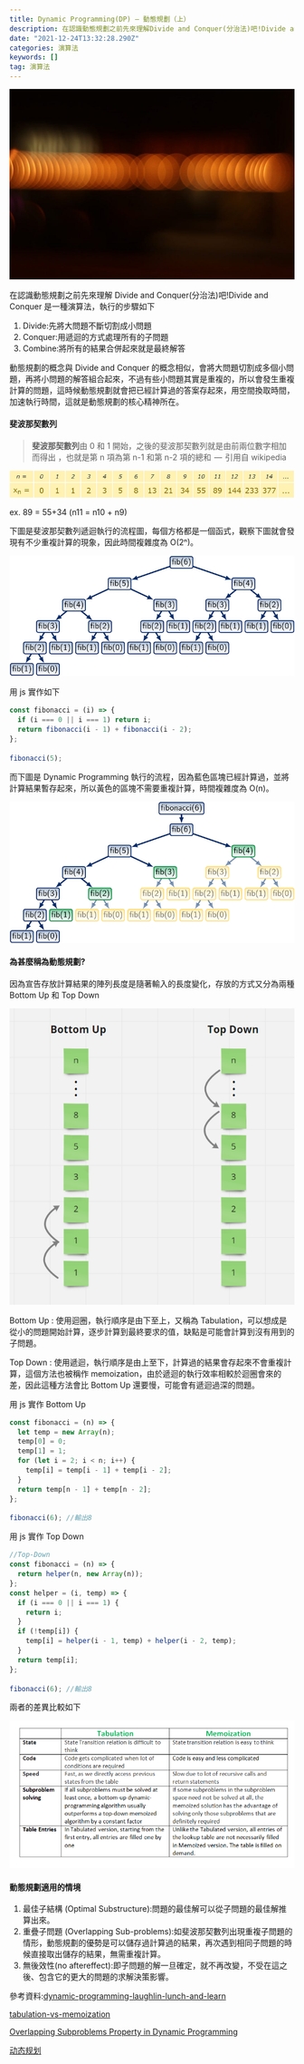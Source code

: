 ```yaml
---
title: Dynamic Programming(DP) — 動態規劃（上）
description: 在認識動態規劃之前先來理解Divide and Conquer(分治法)吧!Divide and Conquer是一種演算法，執行的步驟如下
date: "2021-12-24T13:32:28.290Z"
categories: 演算法
keywords: []
tag: 演算法
---
```


![](/img/1__Ul2zeneW3rRZEn18x41hNA.jpeg)

在認識動態規劃之前先來理解 Divide and Conquer(分治法)吧!Divide and Conquer 是一種演算法，執行的步驟如下

1.  Divide:先將大問題不斷切割成小問題
2.  Conquer:用遞迴的方式處理所有的子問題
3.  Combine:將所有的結果合併起來就是最終解答

動態規劃的概念與 Divide and Conquer 的概念相似，會將大問題切割成多個小問題，再將小問題的解答組合起來，不過有些小問題其實是重複的，所以會發生重複計算的問題，這時候動態規劃就會把已經計算過的答案存起來，用空間換取時間，加速執行時間，這就是動態規劃的核心精神所在。

#### 斐波那契數列

> **斐波那契數列**由 0 和 1 開始，之後的斐波那契數列就是由前兩位數字相加而得出 ，也就是第 n 項為第 n-1 和第 n-2 項的總和  —  引用自 wikipedia

![](/img/1__Ec020AFw__on4585Q7cHARA.png)

ex. 89 = 55+34 (n11 = n10 + n9)

下圖是斐波那契數列遞迴執行的流程圖，每個方格都是一個函式，觀察下圖就會發現有不少重複計算的現象，因此時間複雜度為 O(2ⁿ)。

![](/img/1__nYTojJSHroVD6nyb7f8TIA.png)

用 js 實作如下

```javascript
const fibonacci = (i) => {
  if (i === 0 || i === 1) return i;
  return fibonacci(i - 1) + fibonacci(i - 2);
};

fibonacci(5);
```

而下圖是 Dynamic Programming 執行的流程，因為藍色區塊已經計算過，並將計算結果暫存起來，所以黃色的區塊不需要重複計算，時間複雜度為 O(n)。

![](/img/1__RLXh4U__Xy3JTUWkPvsqM2Q.png)

#### 為甚麼稱為動態規劃?

因為宣告存放計算結果的陣列長度是隨著輸入的長度變化，存放的方式又分為兩種 Bottom Up 和 Top Down

![](/img/1__llAWI0I__SdvpAB__40KlR__A.png)

Bottom Up : 使用迴圈，執行順序是由下至上，又稱為 Tabulation，可以想成是從小的問題開始計算，逐步計算到最終要求的值，缺點是可能會計算到沒有用到的子問題。

Top Down : 使用遞迴，執行順序是由上至下，計算過的結果會存起來不會重複計算，這個方法也被稱作 memoization，由於遞迴的執行效率相較於迴圈會來的差，因此這種方法會比 Bottom Up 還要慢，可能會有遞迴過深的問題。

用 js 實作 Bottom Up

```javascript
const fibonacci = (n) => {
  let temp = new Array(n);
  temp[0] = 0;
  temp[1] = 1;
  for (let i = 2; i < n; i++) {
    temp[i] = temp[i - 1] + temp[i - 2];
  }
  return temp[n - 1] + temp[n - 2];
};

fibonacci(6); //輸出8
```

用 js 實作 Top Down

```javascript
//Top-Down
const fibonacci = (n) => {
  return helper(n, new Array(n));
};
const helper = (i, temp) => {
  if (i === 0 || i === 1) {
    return i;
  }
  if (!temp[i]) {
    temp[i] = helper(i - 1, temp) + helper(i - 2, temp);
  }
  return temp[i];
};

fibonacci(6); //輸出8
```

兩者的差異比較如下

![](/img/1__45KQxC4qopzpVbv9snD__vg.png)

#### 動態規劃適用的情境

1.  最佳子結構 (Optimal Substructure):問題的最佳解可以從子問題的最佳解推算出來。
2.  重疊子問題 (Overlapping Sub-problems):如斐波那契數列出現重複子問題的情形，動態規劃的優勢是可以儲存過計算過的結果，再次遇到相同子問題的時候直接取出儲存的結果，無需重複計算。
3.  無後效性(no aftereffect):即子問題的解一旦確定，就不再改變，不受在這之後、包含它的更大的問題的求解決策影響。

參考資料:[dynamic-programming-laughlin-lunch-and-learn](https://www.slideshare.net/JasmineGriffiths/dynamic-programming-laughlin-lunch-and-learn)

[tabulation-vs-memoization](https://www.geeksforgeeks.org/tabulation-vs-memoization/)

[Overlapping Subproblems Property in Dynamic Programming](https://www.geeksforgeeks.org/overlapping-subproblems-property-in-dynamic-programming-dp-1/)

[动态规划](https://zh.wikipedia.org/wiki/%E5%8A%A8%E6%80%81%E8%A7%84%E5%88%92)
